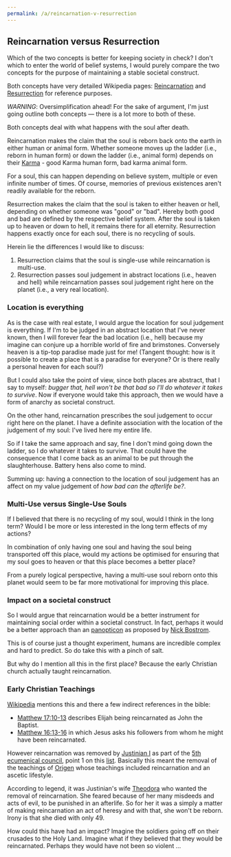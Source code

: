 ```yaml
---
permalink: /a/reincarnation-v-resurrection
---
```


## Reincarnation versus Resurrection

Which of the two concepts is better for keeping society in check? I don't which to enter the world of belief systems, I would purely compare the two concepts for the purpose of maintaining a stable societal construct.

Both concepts have very detailed Wikipedia pages: [Reincarnation](https://en.wikipedia.org/wiki/Reincarnation) and [Resurrection](https://en.wikipedia.org/wiki/Resurrection) for reference purposes. 

*WARNING*: Oversimplification ahead! For the sake of argument, I'm just going outline both concepts — there is a lot more to both of these.

Both concepts deal with what happens with the soul after death.

Reincarnation makes the claim that the soul is reborn back onto the earth in either human or animal form. Whether someone moves up the ladder (i.e., reborn in human form) or down the ladder (i.e., animal form) depends on their [Karma](https://en.wikipedia.org/wiki/Karma) - good Karma human form, bad karma animal form.

For a soul, this can happen depending on believe system, multiple or even infinite number of times. Of course, memories of previous existences aren't readily available for the reborn.

Resurrection makes the claim that the soul is taken to either heaven or hell, depending on whether someone was "good" or "bad". Hereby both good and bad are defined by the respective belief system. After the soul is taken up to heaven or down to hell, it remains there for all eternity. Resurrection happens exactly once for each soul, there is no recycling of souls.

Herein lie the differences I would like to discuss: 

1. Resurrection claims that the soul is single-use while reincarnation is multi-use.
2. Resurrection passes soul judgement in abstract locations (i.e., heaven and hell) while reincarnation passes soul judgement right here on the planet (i.e., a very real location).

### Location is everything

As is the case with real estate, I would argue the location for soul judgement is everything. If I'm to be judged in an abstract location that I've never known, then I will forever fear the bad location (i.e., hell) because my imagine can conjure up a horrible world of fire and brimstones. Conversely heaven is a tip-top paradise made just for me! (Tangent thought: how is it possible to create a place that is a paradise for everyone? Or is there really a personal heaven for each soul?)

But I could also take the point of view, since both places are abstract, that I say to myself: *bugger that, hell won't be that bad so I'll do whatever it takes to survive*. Now if everyone would take this approach, then we would have a form of anarchy as societal construct.

On the other hand, reincarnation prescribes the soul judgement to occur right here on the planet. I have a definite association with the location of the judgement of my soul: I've lived here my entire life.

So if I take the same approach and say, fine I don't mind going down the ladder, so I do whatever it takes to survive. That could have the consequence that I come back as an animal to be put through the slaughterhouse. Battery hens also come to mind.

Summing up: having a connection to the location of soul judgement has an affect on my value judgement of *how bad can the afterlife be?*.

### Multi-Use versus Single-Use Souls

If I believed that there is no recycling of my soul, would I think in the long term? Would I be more or less interested in the long term effects of my actions?

In combination of only having one soul and having the soul being transported off this place, would my actions be optimised for ensuring that my soul goes to heaven or that this place becomes a better place?

From a purely logical perspective, having a multi-use soul reborn onto this planet would seem to be far more motivational for improving this place.

### Impact on a societal construct

So I would argue that reincarnation would be a better instrument for maintaining social order within a societal construct. In fact, perhaps it would be a better approach than an [panopticon](/a/panopticon) as proposed by [Nick Bostrom](https://onlinelibrary.wiley.com/doi/full/10.1111/1758-5899.12718).

This is of course just a thought experiment, humans are incredible complex and hard to predict. So do take this with a pinch of salt.

But why do I mention all this in the first place? Because the early Christian church actually taught reincarnation.

### Early Christian Teachings

[Wikipedia](https://en.wikipedia.org/wiki/Reincarnation#Christianity) mentions this and there a few indirect references in the bible:

- [Matthew 17:10-13](https://www.biblegateway.com/passage/?search=Matthew+17%3A10-13&version=ESV) describes Elijah being reincarnated as John the Baptist. 
- [Matthew 16:13-16](https://www.biblegateway.com/passage/?search=Matthew+16%3A13-16&version=ESV) in which Jesus asks his followers from whom he might have been reincarnated.

However reincarnation was removed by [Justinian I](https://en.wikipedia.org/wiki/Justinian_I) as part of the [5th ecumenical council](https://en.wikipedia.org/wiki/Second_Council_of_Constantinople), point 1 on this [list](https://comparativereligion.com/anathemas.html). Basically this meant the removal of the teachings of [Origen](https://en.wikipedia.org/wiki/Origen) whose teachings included reincarnation and an ascetic lifestyle. 

According to legend, it was Justinian's wife [Theodora](https://en.wikipedia.org/wiki/Theodora_(wife_of_Justinian_I)) who wanted the removal of reincarnation. She feared because of her many misdeeds and acts of evil, to be punished in an afterlife. So for her it was a simply a matter of making reincarnation an act of heresy and with that, she won't be reborn. Irony is that she died with only 49. 

How could this have had an impact? Imagine the soldiers going off on their crusades to the Holy Land. Imagine what if they believed that they would be reincarnated. Perhaps they would have not been so violent ...